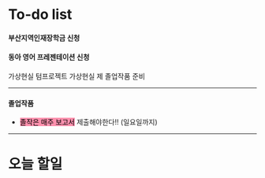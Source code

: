 # To-do list

#### 부산지역인재장학금 신청
#### 동아 영어 프레젠테이션 신청

가상현실 텀프로젝트
가상현실 제
졸업작품 준비



----
#### 졸업작품

- <mark style="background: #FF5582A6;">졸작은 매주 보고서</mark> 제출해야한다!! (일요일까지)


----
# 오늘 할일





